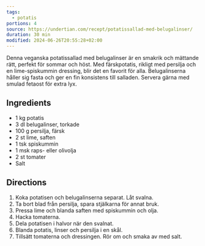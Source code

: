 ```yaml
---
tags:
  - potatis
portions: 4
source: https://undertian.com/recept/potatissallad-med-belugalinser/
duration: 30 min
modified: 2024-06-26T20:55:28+02:00
---
```


Denna veganska potatissallad med belugalinser är en smakrik och mättande rätt, perfekt för sommar och höst. Med färskpotatis, rikligt med persilja och en lime-spiskummin dressing, blir det en favorit för alla. Belugalinserna håller sig fasta och ger en fin konsistens till salladen. Servera gärna med smulad fetaost för extra lyx.

## Ingredients
- 1 kg potatis
- 3 dl belugalinser, torkade
- 100 g persilja, färsk
- 2 st lime, saften
- 1 tsk spiskummin
- 1 msk raps- eller olivolja
- 2 st tomater
- Salt

## Directions
1. Koka potatisen och belugalinserna separat. Låt svalna.
2. Ta bort blad från persilja, spara stjälkarna för annat bruk.
3. Pressa lime och blanda saften med spiskummin och olja.
4. Hacka tomaterna.
5. Dela potatisen i halvor när den svalnat.
6. Blanda potatis, linser och persilja i en skål.
7. Tillsätt tomaterna och dressingen. Rör om och smaka av med salt.
